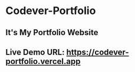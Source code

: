 # Codever-Portfolio
## It's My Portfolio Website
## Live Demo URL: https://codever-portfolio.vercel.app
